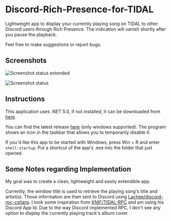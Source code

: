 # Discord-Rich-Presence-for-TIDAL

Lightweight app to display your currently playing song on TIDAL to other Discord users through Rich Presence. The indication will vanish shortly after you pause the playback.

Feel free to make suggestions or report bugs.


## Screenshots
![Screenshot status extended](https://user-images.githubusercontent.com/14842772/105393019-28e70300-5c1c-11eb-9093-c866c29b3c5e.png)

![Screenshot status](https://user-images.githubusercontent.com/14842772/105393020-297f9980-5c1c-11eb-9130-efa9562e3c4b.png)


## Instructions

This application uses .NET 5.0, if not installed, it can be downloaded from [here](https://dotnet.microsoft.com/download).

You can find the latest release [here](https://github.com/Kaufi-Jonas/Discord-Rich-Presence-for-TIDAL/releases) (only windows supported). The program shows an icon in the taskbar that allows you to temporarily disable it.

If you'd like this app to be started with Windows, press Win + R and enter `shell:startup`. Put a shortcut of the app's .exe into the folder that just opened.


## Some Notes regarding Implementation

My goal was to create a clean, lightweight and easily extendible app.

Currently, the window title is used to retrieve the playing song's title and artist(s). Those information are then sent to Discord using [Lachee/discord-rpc-csharp](https://github.com/Lachee/discord-rpc-csharp). I took some inspiration from [KNIF/TIDAL-RPC](https://github.com/KNIF/TIDAL-RPC) and am using his Discord App Id. Due to the way Discord implemented RPC, I don't see any option to display the currently playing track's album cover.

